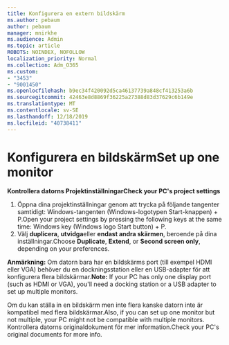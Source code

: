 ```yaml
---
title: Konfigurera en extern bildskärm
ms.author: pebaum
author: pebaum
manager: mnirkhe
ms.audience: Admin
ms.topic: article
ROBOTS: NOINDEX, NOFOLLOW
localization_priority: Normal
ms.collection: Adm_O365
ms.custom:
- "3453"
- "9001450"
ms.openlocfilehash: b9ec34f420092d5ca46137739a848cf413253a6b
ms.sourcegitcommit: 42463e8d8869f36225a27388d83d37629c6b149e
ms.translationtype: MT
ms.contentlocale: sv-SE
ms.lasthandoff: 12/18/2019
ms.locfileid: "40738411"
---
```

# <a name="set-up-one-monitor"></a><span data-ttu-id="c57ea-102">Konfigurera en bildskärm</span><span class="sxs-lookup"><span data-stu-id="c57ea-102">Set up one monitor</span></span>

<span data-ttu-id="c57ea-103">**Kontrollera datorns Projektinställningar**</span><span class="sxs-lookup"><span data-stu-id="c57ea-103">**Check your PC's project settings**</span></span>

1. <span data-ttu-id="c57ea-104">Öppna dina projektinställningar genom att trycka på följande tangenter samtidigt: Windows-tangenten (Windows-logotypen Start-knappen) + P.</span><span class="sxs-lookup"><span data-stu-id="c57ea-104">Open your project settings by pressing the following keys at the same time: Windows key (Windows logo Start button) + P.</span></span>
2. <span data-ttu-id="c57ea-105">Välj **duplicera**, **utvidga**eller **endast andra skärmen**, beroende på dina inställningar.</span><span class="sxs-lookup"><span data-stu-id="c57ea-105">Choose **Duplicate**, **Extend**, or **Second screen only**, depending on your preferences.</span></span>

<span data-ttu-id="c57ea-106">**Anmärkning:** Om datorn bara har en bildskärms port (till exempel HDMI eller VGA) behöver du en dockningsstation eller en USB-adapter för att konfigurera flera bildskärmar.</span><span class="sxs-lookup"><span data-stu-id="c57ea-106">**Note:** If your PC has only one display port (such as HDMI or VGA), you'll need a docking station or a USB adapter to set up multiple monitors.</span></span>

<span data-ttu-id="c57ea-107">Om du kan ställa in en bildskärm men inte flera kanske datorn inte är kompatibel med flera bildskärmar.</span><span class="sxs-lookup"><span data-stu-id="c57ea-107">Also, if you can set up one monitor but not multiple, your PC might not be compatible with multiple monitors.</span></span> <span data-ttu-id="c57ea-108">Kontrollera datorns originaldokument för mer information.</span><span class="sxs-lookup"><span data-stu-id="c57ea-108">Check your PC's original documents for more info.</span></span>
